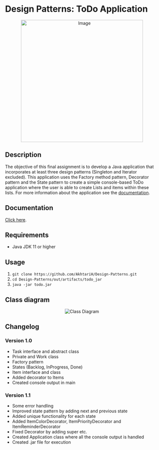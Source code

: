 # Design Patterns: ToDo Application

<p align="center">
<img src="https://i.imgur.com/nxwa8lY.png" alt="Image" width="400">
</p>


## Description

The objective of this final assignment is to develop a Java application that incorporates at least three design patterns (Singleton and Iterator excluded). This application uses the Factory method pattern, Decorator pattern and the State pattern to create a simple console-based ToDo application where the user is able to create Lists and items within these lists. For more information about the application see the [documentation](#documentation).

## Documentation

[Click here](https://newuniversity-my.sharepoint.com/:b:/g/personal/hemran_akhtari_student_nhlstenden_com/Eb2sQxctwutHvrNmtiz0F8cBmKxeuegIfvKtsk3bKCpUXw?e=ozmU0h).

## Requirements
- Java JDK 11 or higher

## Usage

1. ``` git clone https://github.com/AkhtariH/Design-Patterns.git ```
2. ``` cd Design-Patterns/out/artifacts/todo_jar ```
3. ``` java -jar todo.jar ```

## Class diagram

<p align="center">
<img src="https://newuniversity-my.sharepoint.com/:i:/g/personal/hemran_akhtari_student_nhlstenden_com/ETccRE-NauhNhNEHyICW9JQB26rdxrQa3COnY039nvSJwQ?e=H459hU" alt="Class Diagram">
</p>

## Changelog
### Version 1.0
- Task interface and abstract class
- Private and Work class
- Factory pattern
- States (Backlog, InProgress, Done)
- Item interface and class
- Added decorator to Items
- Created console output in main 

### Version 1.1
- Some error handling
- Improved state pattern by adding next and previous state
- Added unique functionality for each state
- Added ItemColorDecorator, ItemPriorityDecorator and ItemReminderDecorator
- Fixed Decorator by adding super etc.
- Created Application class where all the console output is handled
- Created .jar file for execution



